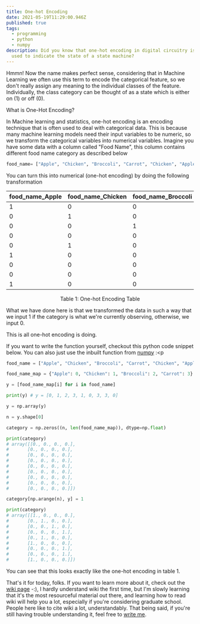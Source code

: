 ```yaml
---
title: One-hot Encoding
date: 2021-05-19T11:29:00.946Z
published: true
tags:
  - programming
  - python
  - numpy
description: Did you know that one-hot encoding in digital circuitry is often
  used to indicate the state of a state machine?
---
```

Hmmn! Now the name makes perfect sense, considering that in Machine Learning we often use this term to encode the categorical feature, so we don't really assign any meaning to the individual classes of the feature. Individually, the class category can be thought of as a state which is either on (1) or off (0).

What is One-Hot Encoding?

In Machine learning and statistics, one-hot encoding is an encoding technique that is often used to deal with categorical data. This is because many machine learning models need their input variables to be numeric, so we transform the categorical variables into numerical variables. Imagine you have some data with a column called "Food Name", this column contains different food name category as described below 

```python
food_name= ["Apple", "Chicken", "Broccoli", "Carrot", "Chicken", "Apple", "Carrot", "Carrot", "Apple"]
```

You can turn this into numerical (one-hot encoding) by doing the following transformation

| food_name_Apple | food_name_Chicken | food_name_Broccoli | food_name_Carrot |
| --------------- | ----------------- | ------------------ | ---------------- |
| 1               | 0                 | 0                  | 0                |
| 0               | 1                 | 0                  | 0                |
| 0               | 0                 | 1                  | 0                |
| 0               | 0                 | 0                  | 1                |
| 0               | 1                 | 0                  | 0                |
| 1               | 0                 | 0                  | 0                |
| 0               | 0                 | 0                  | 1                |
| 0               | 0                 | 0                  | 1                |
| 1               | 0                 | 0                  | 0                |

<p style='text-align: center;'> Table 1: One-hot Encoding Table </p>


What we have done here is that we transformed the data in such a way that we input 1 if the category is what we're currently observing, otherwise, we input 0. 

This is all one-hot encoding is doing.

If you want to write the function yourself, checkout this python code snippet below. You can also just use the inbuilt function from [numpy](https://scikit-learn.org/stable/modules/generated/sklearn.preprocessing.OneHotEncoder.html) :<p

```python
food_name = ["Apple", "Chicken", "Broccoli", "Carrot", "Chicken", "Apple", "Carrot", "Carrot", "Apple"]

food_name_map = {"Apple": 0, "Chicken": 1, "Broccoli": 2, "Carrot": 3}

y = [food_name_map[i] for i in food_name] 

print(y) # y = [0, 1, 2, 3, 1, 0, 3, 3, 0]

y = np.array(y)

n = y.shape[0]

category = np.zeros((n, len(food_name_map)), dtype=np.float)

print(category)
# array([[0., 0., 0., 0.],
#       [0., 0., 0., 0.], 
#       [0., 0., 0., 0.],
#       [0., 0., 0., 0.],
#       [0., 0., 0., 0.],
#       [0., 0., 0., 0.],
#       [0., 0., 0., 0.],
#       [0., 0., 0., 0.],
#       [0., 0., 0., 0.]])

category[np.arange(n), y] = 1

print(category)
# array([[1., 0., 0., 0.],
#       [0., 1., 0., 0.],
#       [0., 0., 1., 0.],
#       [0., 0., 0., 1.],
#       [0., 1., 0., 0.],
#       [1., 0., 0., 0.],
#       [0., 0., 0., 1.],
#       [0., 0., 0., 1.],
#       [1., 0., 0., 0.]])
```

You can see that this looks exactly like the one-hot encoding in table 1.

That's it for today, folks. If you want to learn more about it, check out the [wiki page](https://www.wikiwand.com/en/One-hot) -:), I hardly understand wiki the first time, but I'm slowly learning that it's the most resourceful material out there, and learning how to read wiki will help you a lot, especially if you're considering graduate school. People here like to cite wiki a lot, understandably. That being said, if you're still having trouble understanding it, feel free to [write me](teju.afonja@aisaturdayslagos.com).